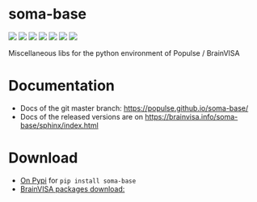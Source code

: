 # soma-base

[![](https://travis-ci.org/populse/soma-base.svg?branch=master)](https://travis-ci.org/populse/soma-base) [![](https://ci.appveyor.com/api/projects/status/ddfnffj4kq2msi1u?svg=true)](https://ci.appveyor.com/project/denisri/soma-base/branch/master) [![](https://codecov.io/github/populse/soma-base/coverage.svg?branch=master)](https://codecov.io/github/populse/soma-base) [![](https://img.shields.io/badge/license-CeCILL--B-blue.svg)](https://github.com/populse/soma-base/blob/master/LICENSE.en) [![](https://img.shields.io/pypi/v/soma-base.svg)](https://pypi.python.org/pypi/soma-base/)                                           [![](https://img.shields.io/badge/python-3.9%2C%203.10%2C%203.11%2C%203.12-yellow.svg)](#)                                                                      [![](https://img.shields.io/badge/platform-Linux%2C%20OSX%2C%20Windows-orange.svg)](#)

Miscellaneous libs for the python environment of Populse / BrainVISA

# Documentation

* Docs of the git master branch: https://populse.github.io/soma-base/
* Docs of the released versions are on https://brainvisa.info/soma-base/sphinx/index.html

# Download

* [On Pypi](https://pypi.org/project/soma-base/) for `pip install soma-base`
* [BrainVISA packages download:](https://brainvisa.info/web/download.html)
